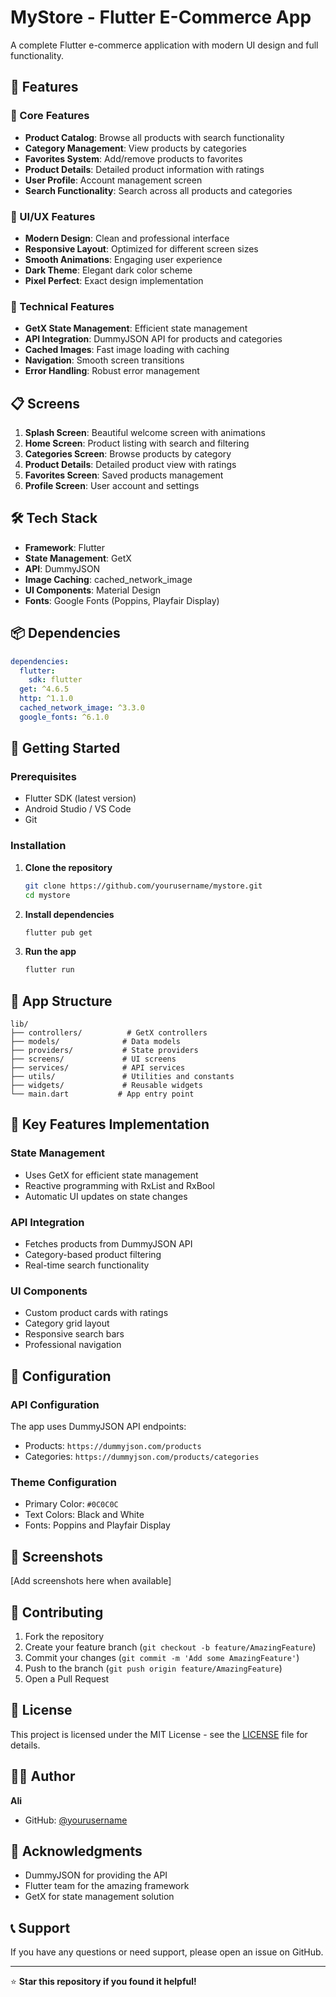 # MyStore - Flutter E-Commerce App

A complete Flutter e-commerce application with modern UI design and full functionality.

## 🚀 Features

### 📱 Core Features
- **Product Catalog**: Browse all products with search functionality
- **Category Management**: View products by categories
- **Favorites System**: Add/remove products to favorites
- **Product Details**: Detailed product information with ratings
- **User Profile**: Account management screen
- **Search Functionality**: Search across all products and categories

### 🎨 UI/UX Features
- **Modern Design**: Clean and professional interface
- **Responsive Layout**: Optimized for different screen sizes
- **Smooth Animations**: Engaging user experience
- **Dark Theme**: Elegant dark color scheme
- **Pixel Perfect**: Exact design implementation

### 🔧 Technical Features
- **GetX State Management**: Efficient state management
- **API Integration**: DummyJSON API for products and categories
- **Cached Images**: Fast image loading with caching
- **Navigation**: Smooth screen transitions
- **Error Handling**: Robust error management

## 📋 Screens

1. **Splash Screen**: Beautiful welcome screen with animations
2. **Home Screen**: Product listing with search and filtering
3. **Categories Screen**: Browse products by category
4. **Product Details**: Detailed product view with ratings
5. **Favorites Screen**: Saved products management
6. **Profile Screen**: User account and settings

## 🛠️ Tech Stack

- **Framework**: Flutter
- **State Management**: GetX
- **API**: DummyJSON
- **Image Caching**: cached_network_image
- **UI Components**: Material Design
- **Fonts**: Google Fonts (Poppins, Playfair Display)

## 📦 Dependencies

```yaml
dependencies:
  flutter:
    sdk: flutter
  get: ^4.6.5
  http: ^1.1.0
  cached_network_image: ^3.3.0
  google_fonts: ^6.1.0
```

## 🚀 Getting Started

### Prerequisites
- Flutter SDK (latest version)
- Android Studio / VS Code
- Git

### Installation

1. **Clone the repository**
   ```bash
   git clone https://github.com/yourusername/mystore.git
   cd mystore
   ```

2. **Install dependencies**
   ```bash
   flutter pub get
   ```

3. **Run the app**
   ```bash
   flutter run
   ```

## 📱 App Structure

```
lib/
├── controllers/          # GetX controllers
├── models/              # Data models
├── providers/           # State providers
├── screens/             # UI screens
├── services/            # API services
├── utils/               # Utilities and constants
├── widgets/             # Reusable widgets
└── main.dart           # App entry point
```

## 🎯 Key Features Implementation

### State Management
- Uses GetX for efficient state management
- Reactive programming with RxList and RxBool
- Automatic UI updates on state changes

### API Integration
- Fetches products from DummyJSON API
- Category-based product filtering
- Real-time search functionality

### UI Components
- Custom product cards with ratings
- Category grid layout
- Responsive search bars
- Professional navigation

## 🔧 Configuration

### API Configuration
The app uses DummyJSON API endpoints:
- Products: `https://dummyjson.com/products`
- Categories: `https://dummyjson.com/products/categories`

### Theme Configuration
- Primary Color: `#0C0C0C`
- Text Colors: Black and White
- Fonts: Poppins and Playfair Display

## 📸 Screenshots

[Add screenshots here when available]

## 🤝 Contributing

1. Fork the repository
2. Create your feature branch (`git checkout -b feature/AmazingFeature`)
3. Commit your changes (`git commit -m 'Add some AmazingFeature'`)
4. Push to the branch (`git push origin feature/AmazingFeature`)
5. Open a Pull Request

## 📄 License

This project is licensed under the MIT License - see the [LICENSE](LICENSE) file for details.

## 👨‍💻 Author

**Ali**
- GitHub: [@yourusername](https://github.com/yourusername)

## 🙏 Acknowledgments

- DummyJSON for providing the API
- Flutter team for the amazing framework
- GetX for state management solution

## 📞 Support

If you have any questions or need support, please open an issue on GitHub.

---

⭐ **Star this repository if you found it helpful!**
